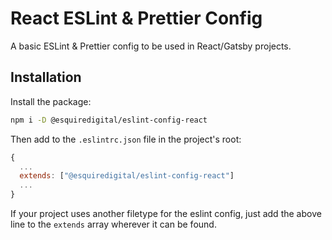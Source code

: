 # React ESLint & Prettier Config

A basic ESLint & Prettier config to be used in React/Gatsby projects.

## Installation

Install the package:

```sh
npm i -D @esquiredigital/eslint-config-react
```

Then add to the `.eslintrc.json` file in the project's root:

```js
{
  ...
  extends: ["@esquiredigital/eslint-config-react"]
  ...
}
```

If your project uses another filetype for the eslint config, just add the above line to the `extends` array wherever it can be found.
